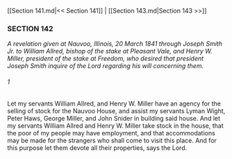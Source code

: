 [[Section 141.md|<< Section 141]]  |  [[Section 143.md|Section 143 >>]]

### SECTION 142

*A revelation given at Nauvoo, Illinois, 20 March 1841 through Joseph Smith Jr. to William Allred, bishop of the stake at Pleasant Vale, and Henry W. Miller, president of the stake at Freedom, who desired that president Joseph Smith inquire of the Lord regarding his will concerning them.*

###### 1
Let my servants William Allred, and Henry W. Miller have an agency for the selling of stock for the Nauvoo House, and assist my servants Lyman Wight, Peter Haws, George Miller, and John Snider in building said house. And let my servants William Allred and Henry W. Miller take stock in the house, that the poor of my people may have employment, and that accommodations may be made for the strangers who shall come to visit this place. And for this purpose let them devote all their properties, says the Lord.